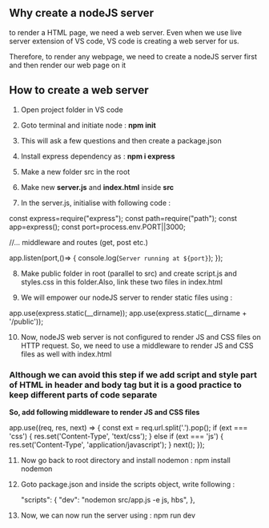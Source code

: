 ## Why create a nodeJS server 

to render a HTML page, we need a web server. Even when we use live server extension of VS code, VS code is creating a web server for us. 

Therefore, to render any webpage, we need to create a nodeJS server first and then render our web page on it 

## How to create a web server 

1. Open project folder in VS code

2. Goto terminal and initiate node : **npm init**

3. This will ask a few questions and then create a package.json 

4. Install express dependency as : **npm i express**

5. Make a new folder src in the root

6. Make new **server.js** and **index.html** inside **src** 

7. In the server.js, initialise with following code :

const express=require("express");
const path=require("path");
const app=express();
const port=process.env.PORT||3000;

//... middleware and routes (get, post etc.)

app.listen(port,()=> {
	console.log(`Server running at ${port}`);
});


8. Make public folder in root (parallel to src) and create script.js and styles.css in this folder.Also, link these two files in index.html


9. We will empower our nodeJS server to render static files using : 

app.use(express.static(__dirname));
app.use(express.static(__dirname + '/public'));


10. Now, nodeJS web server is not configured to render JS and CSS files on HTTP request. So, we need to use a middleware to render JS and CSS files as well with index.html 

### Although we can avoid this step if we add script and style part of HTML in header and body tag but it is a good practice to keep different parts of code separate 

**So, add following middleware to render JS and CSS files**

app.use((req, res, next) => {
  const ext = req.url.split('.').pop();
  if (ext === 'css') {
    res.set('Content-Type', 'text/css');
  } else if (ext === 'js') {
    res.set('Content-Type', 'application/javascript');
  }
  next();
});


11. Now go back to root directory and install nodemon : npm install nodemon

12. Goto package.json and inside the scripts object, write following : 
	
    "scripts": {
    "dev": "nodemon src/app.js -e js, hbs",
  },


13. Now, we can now run the server using : npm run dev
